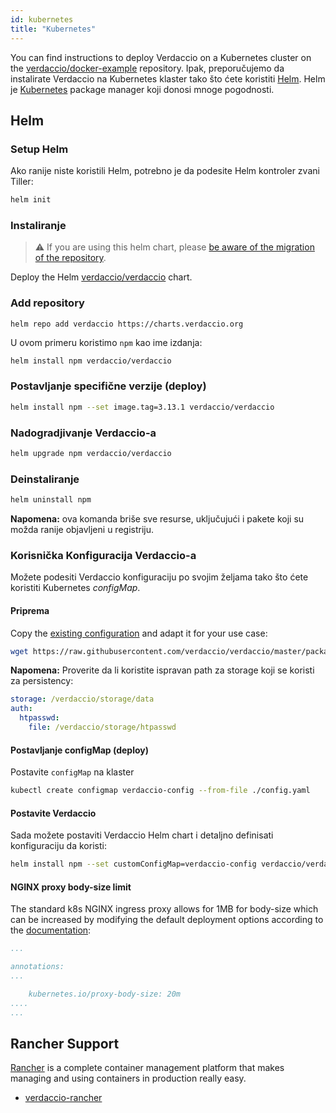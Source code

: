 ```yaml
---
id: kubernetes
title: "Kubernetes"
---
```


 You can find instructions to deploy Verdaccio on a Kubernetes cluster on the [verdaccio/docker-example](https://github.com/verdaccio/verdaccio/tree/5.x/docker-examples/kubernetes-example) repository. Ipak, preporučujemo da instalirate Verdaccio na Kubernetes klaster tako što ćete koristiti [Helm](https://helm.sh). Helm je [Kubernetes](https://kubernetes.io) package manager koji donosi mnoge pogodnosti.

## Helm

### Setup Helm

Ako ranije niste koristili Helm, potrebno je da podesite Helm kontroler zvani Tiller:

```bash
helm init
```

### Instaliranje

> ⚠️ If you are using this helm chart, please [be aware of the migration of the repository](https://github.com/verdaccio/verdaccio/issues/1767).

Deploy the Helm [verdaccio/verdaccio](https://github.com/verdaccio/charts) chart.

### Add repository

```
helm repo add verdaccio https://charts.verdaccio.org
```

U ovom primeru koristimo `npm` kao ime izdanja:

```bash
helm install npm verdaccio/verdaccio
```

### Postavljanje specifične verzije (deploy)

```bash
helm install npm --set image.tag=3.13.1 verdaccio/verdaccio
```

### Nadogradjivanje Verdaccio-a

```bash
helm upgrade npm verdaccio/verdaccio
```

### Deinstaliranje

```bash
helm uninstall npm
```

**Napomena:** ova komanda briše sve resurse, uključujući i pakete koji su možda ranije objavljeni u registriju.


### Korisnička Konfiguracija Verdaccio-a

Možete podesiti Verdaccio konfiguraciju po svojim željama tako što ćete koristiti Kubernetes *configMap*.

#### Priprema

Copy the [existing configuration](https://github.com/verdaccio/verdaccio/blob/master/conf/docker.yaml) and adapt it for your use case:

```bash
wget https://raw.githubusercontent.com/verdaccio/verdaccio/master/packages/config/src/conf/docker.yaml -O config.yaml
```

**Napomena:** Proverite da li koristite ispravan path za storage koji se koristi za persistency:

```yaml
storage: /verdaccio/storage/data
auth:
  htpasswd:
    file: /verdaccio/storage/htpasswd
```

#### Postavljanje configMap (deploy)

Postavite `configMap` na klaster

```bash
kubectl create configmap verdaccio-config --from-file ./config.yaml
```

#### Postavite Verdaccio

Sada možete postaviti Verdaccio Helm chart i detaljno definisati konfiguraciju da koristi:

```bash
helm install npm --set customConfigMap=verdaccio-config verdaccio/verdaccio
```

#### NGINX proxy body-size limit

The standard k8s NGINX ingress proxy allows for 1MB for body-size which can be increased by modifying the default deployment options according to the [documentation](https://kubernetes.github.io/ingress-nginx/user-guide/nginx-configuration/annotations/#custom-max-body-size):
```yaml
...

annotations:
...

    kubernetes.io/proxy-body-size: 20m
....    
...

```

## Rancher Support

[Rancher](http://rancher.com/) is a complete container management platform that makes managing and using containers in production really easy.

* [verdaccio-rancher](https://github.com/lgaticaq/verdaccio-rancher)
